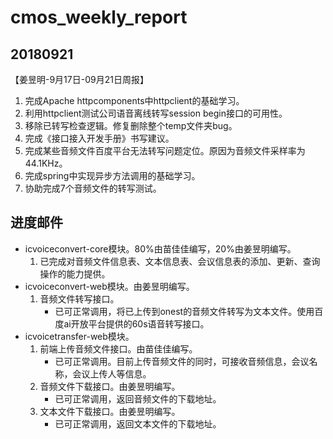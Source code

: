 # cmos_weekly_report

## 20180921

【姜昱明-9月17日-09月21日周报】
1. 完成Apache httpcomponents中httpclient的基础学习。
2. 利用httpclient测试公司语音离线转写session begin接口的可用性。
3. 移除已转写检查逻辑。修复删除整个temp文件夹bug。
4. 完成《接口接入开发手册》书写建议。
5. 完成某些音频文件百度平台无法转写问题定位。原因为音频文件采样率为44.1KHz。
6. 完成spring中实现异步方法调用的基础学习。
7. 协助完成7个音频文件的转写测试。

## 进度邮件

- icvoiceconvert-core模块。80%由苗佳佳编写，20%由姜昱明编写。
    1. 已完成对音频文件信息表、文本信息表、会议信息表的添加、更新、查询操作的能力提供。
- icvoiceconvert-web模块。由姜昱明编写。
    1. 音频文件转写接口。
        - 已可正常调用，将已上传到onest的音频文件转写为文本文件。使用百度ai开放平台提供的60s语音转写接口。
- icvoicetransfer-web模块。
    1. 前端上传音频文件接口。由苗佳佳编写。
        - 已可正常调用。目前上传音频文件的同时，可接收音频信息，会议名称，会议上传人等信息。
    2. 音频文件下载接口。由姜昱明编写。
        - 已可正常调用，返回音频文件的下载地址。
    3. 文本文件下载接口。由姜昱明编写。
        - 已可正常调用，返回文本文件的下载地址。
